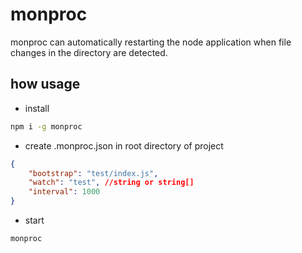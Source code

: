# monproc
monproc can automatically restarting the node application when file changes in the directory are detected.

## how usage
- install
```sh
npm i -g monproc
```

- create .monproc.json in root directory of project
```json
{
    "bootstrap": "test/index.js",
    "watch": "test", //string or string[]
    "interval": 1000
}
```

- start
```sh
monproc
```
